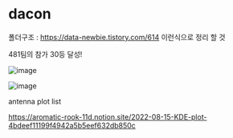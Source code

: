 # dacon


폴더구조 : https://data-newbie.tistory.com/614
이런식으로 정리 할 것



481팀의 참가
30등 달성!

![image](https://user-images.githubusercontent.com/70372577/168946101-4ec5183e-f63a-43d3-bb8a-74a84b67c44c.png)


![image](https://user-images.githubusercontent.com/70372577/168946255-aec9d412-45ca-4279-afc5-bcd6c6a41caf.png)




antenna plot list

https://aromatic-rook-11d.notion.site/2022-08-15-KDE-plot-4bdeef11199f4942a5b5eef632db850c
